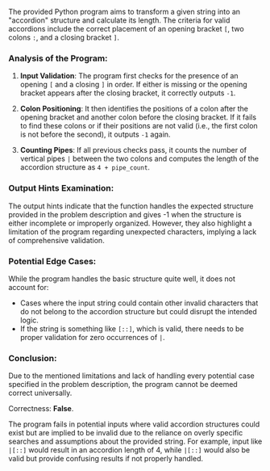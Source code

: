 The provided Python program aims to transform a given string into an "accordion" structure and calculate its length. The criteria for valid accordions include the correct placement of an opening bracket `[`, two colons `:`, and a closing bracket `]`. 

### Analysis of the Program:
1. **Input Validation**: The program first checks for the presence of an opening `[` and a closing `]` in order. If either is missing or the opening bracket appears after the closing bracket, it correctly outputs `-1`.
  
2. **Colon Positioning**: It then identifies the positions of a colon after the opening bracket and another colon before the closing bracket. If it fails to find these colons or if their positions are not valid (i.e., the first colon is not before the second), it outputs `-1` again.
  
3. **Counting Pipes**: If all previous checks pass, it counts the number of vertical pipes `|` between the two colons and computes the length of the accordion structure as `4 + pipe_count`.

### Output Hints Examination:
The output hints indicate that the function handles the expected structure provided in the problem description and gives -1 when the structure is either incomplete or improperly organized. However, they also highlight a limitation of the program regarding unexpected characters, implying a lack of comprehensive validation.

### Potential Edge Cases:
While the program handles the basic structure quite well, it does not account for:
- Cases where the input string could contain other invalid characters that do not belong to the accordion structure but could disrupt the intended logic.
- If the string is something like `[::]`, which is valid, there needs to be proper validation for zero occurrences of `|`.

### Conclusion:
Due to the mentioned limitations and lack of handling every potential case specified in the problem description, the program cannot be deemed correct universally.

Correctness: **False**. 

The program fails in potential inputs where valid accordion structures could exist but are implied to be invalid due to the reliance on overly specific searches and assumptions about the provided string. For example, input like `|[::]` would result in an accordion length of 4, while `|[::]` would also be valid but provide confusing results if not properly handled.